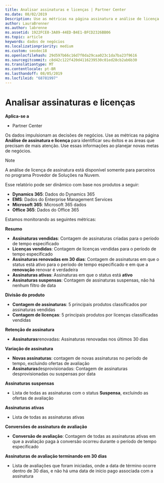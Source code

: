 ```yaml
---
title: Analisar assinaturas e licenças | Partner Center
ms.date: 08/02/2019
Description: Use as métricas na página assinatura e análise de licença para identificar seus sucessos e áreas que precisam de mais atenção.
author: LauraBrenner
ms.author: labrenne
ms.assetid: 1922FCE8-3A89-44ED-B4E1-BFCD2326BB06
ms.topic: article
keywords: dados de negócios
ms.localizationpriority: medium
ms.custom: seodec18
ms.openlocfilehash: 29d597b66c16d7f0da29caa023c1da7ba23f9616
ms.sourcegitcommit: c8d42c122f420d4116239530c01ed28cb2ab6b30
ms.translationtype: MT
ms.contentlocale: pt-BR
ms.lasthandoff: 08/05/2019
ms.locfileid: "68781997"
---
```

# <a name="analyze-subscriptions-and-licenses"></a>Analisar assinaturas e licenças 

**Aplica-se a**

- Partner Center

Os dados impulsionam as decisões de negócios. Use as métricas na página **Análise de assinatura e licença** para identificar seu êxitos e as áreas que precisam de mais atenção. Use essas informações ao planejar novas metas de negócios.

> [!NOTE]
> A análise de licença de assinatura está disponível somente para parceiros no programa Provedor de Soluções na Nuvem.


Esse relatório pode ser dinâmico com base nos produtos a seguir:

 - **Dynamics 365**: Dados do Dynamics 365  
 - **EMS**: Dados do Enterprise Management Services  
 - **Microsoft 365**: Microsoft 365 dados  
 - **Office 365**: Dados do Office 365  


Estamos monitorando as seguintes métricas:

**Resumo**  
 - **Assinaturas vendidas**: Contagem de assinaturas criadas para o período de tempo especificado  
 - **Licenças vendidas**: Contagem de licenças vendidas para o período de tempo especificado   
 - **Assinaturas renovadas em 30 dias**: Contagem de assinaturas em que o status está ativo para o período de tempo especificado e em que a **renovação** renovar é verdadeira
 - **Assinaturas ativas**: Assinaturas em que o status está **ativo**  
 - **Assinaturas suspensas**: Contagem de assinaturas suspensas, não há nenhum filtro de data  

**Divisão do produto**  
 - **Contagem de assinaturas**: 5 principais produtos classificados por assinaturas vendidas  
 - **Contagem de licenças**: 5 principais produtos por licenças classificadas vendidas

**Retenção de assinatura**
 - **Assinaturas**renovadas: Assinaturas renovadas nos últimos 30 dias  

**Variação de assinatura**  
 - **Novas assinaturas**: contagem de novas assinaturas no período de tempo, excluindo ofertas de avaliação  
 - **Assinaturas**desprovisionadas: Contagem de assinaturas desprovisionadas ou suspensas por data  

**Assinaturas suspensas**  
 - Lista de todas as assinaturas com o status **Suspensa**, excluindo as ofertas de avaliação  
  
**Assinaturas ativas**
 - Lista de todas as assinaturas ativas  

**Conversões de assinatura de avaliação**  
 - **Conversão de avaliação**: Contagem de todas as assinaturas ativas em que a avaliação paga à conversão ocorreu durante o período de tempo especificado  

**Assinaturas de avaliação terminando em 30 dias**  
 - Lista de avaliações que foram iniciadas, onde a data de término ocorre dentro de 30 dias, e não há uma data de início pago associada com a assinatura  

  